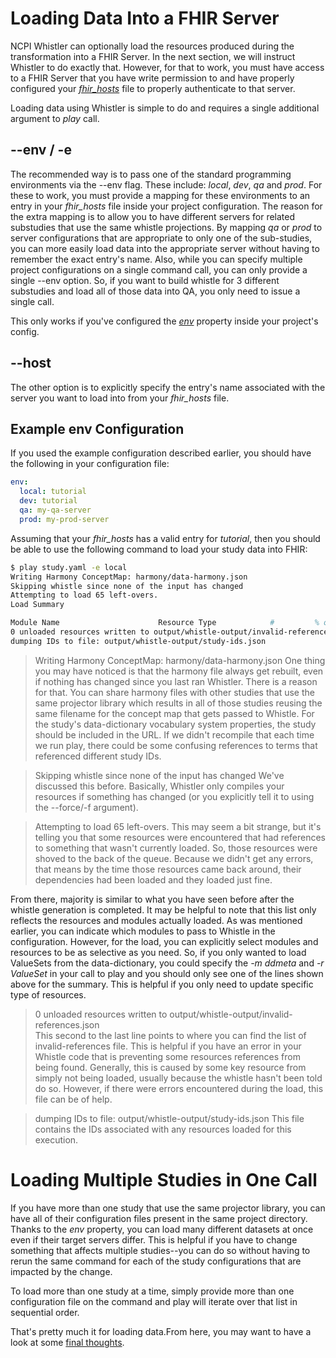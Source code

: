 # Loading Data Into a FHIR Server
NCPI Whistler can optionally load the resources produced during the transformation into a FHIR Server. In the next section, we will instruct Whistler to do exactly that. However, for that to work, you must have access to a FHIR Server that you have write permission to and have properly configured your [*fhir_hosts*](https://nih-ncpi.github.io/ncpi-whistler/#/ref/fhir_hosts) file to properly authenticate to that server. 

Loading data using Whistler is simple to do and requires a single additional argument to *play* call. 

## --env / -e
The recommended way is to pass one of the standard programming environments via the --env flag. These include: *local*, *dev*, *qa* and *prod*. For these to work, you must provide a mapping for these environments to an entry in your *fhir_hosts* file inside your project configuration. The reason for the extra mapping is to allow you to have different servers for related substudies that use the same whistle projections. By mapping *qa* or *prod* to server configurations that are appropriate to only one of the sub-studies, you can more easily load data into the appropriate server without having to remember the exact entry's name. Also, while you can specify multiple project configurations on a single command call, you can only provide a single --env option. So, if you want to build whistle for 3 different substudies and load all of those data into QA, you only need to issue a single call. 

This only works if you've configured the [*env*](https://nih-ncpi.github.io/ncpi-whistler/#/ref/project_config?id=env) property inside your project's config. 

## --host 
The other option is to explicitly specify the entry's name associated with the server you want to load into from your *fhir_hosts* file. 

## Example env Configuration
If you used the example configuration described earlier, you should have the following in your configuration file:
```study.yaml
env:
  local: tutorial
  dev: tutorial
  qa: my-qa-server
  prod: my-prod-server
```
Assuming that your *fhir_hosts* has a valid entry for *tutorial*, then you should be able to use the following command to load your study data into FHIR:

```bash
$ play study.yaml -e local
Writing Harmony ConceptMap: harmony/data-harmony.json
Skipping whistle since none of the input has changed
Attempting to load 65 left-overs.
Load Summary

Module Name                      Resource Type            #         % of Total -------------------------------  ------------------------ --------- ---------- condition                        Condition                64         100.00    ddmeta                           ActivityDefinition       6          100.00    ddmeta                           CodeSystem               22         100.00    ddmeta                           ObservationDefinition    75         100.00    ddmeta                           ValueSet                 22          91.67    harmony                          ConceptMap               1          100.00    harmony                          ValueSet                 2            8.33    patient                          Patient                  9          100.00    research_study                   Group                    1          100.00    research_study                   ResearchStudy            1          100.00    source_data                      Observation              97         100.00    source_data                      Questionnaire            6          100.00    source_data                      QuestionnaireResponse    106        100.00    
0 unloaded resources written to output/whistle-output/invalid-references.json  
dumping IDs to file: output/whistle-output/study-ids.json
```
> Writing Harmony ConceptMap: harmony/data-harmony.json
One thing you may have noticed is that the harmony file always get rebuilt, even if nothing has changed since you last ran Whistler. There is a reason for that. You can share harmony files with other studies that use the same projector library which results in all of those studies reusing the same filename for the concept map that gets passed to Whistle. For the study's data-dictionary vocabulary system properties, the study should be included in the URL. If we didn't recompile that each time we run play, there could be some confusing references to terms that referenced different study IDs. 

> Skipping whistle since none of the input has changed
We've discussed this before. Basically, Whistler only compiles your resources if something has changed (or you explicitly tell it to using the --force/-f argument). 

> Attempting to load 65 left-overs.
This may seem a bit strange, but it's telling you that some resources were encountered that had references to something that wasn't currently loaded. So, those resources were shoved to the back of the queue. Because we didn't get any errors, that means by the time those resources came back around, their dependencies had been loaded and they loaded just fine. 

From there, majority is similar to what you have seen before after the whistle generation is completed. It may be helpful to note that this list only reflects the resources and modules actually loaded. As was mentioned earlier, you can indicate which modules to pass to Whistle in the configuration. However, for the load, you can explicitly select modules and resources to be as selective as you need. So, if you only wanted to load ValueSets from the data-dictionary, you could specify the *-m ddmeta* and *-r ValueSet* in your call to play and you should only see one of the lines shown above for the summary. This is helpful if you only need to update specific type of resources. 

> 0 unloaded resources written to output/whistle-output/invalid-references.json  
This second to the last line points to where you can find the list of invalid-references file. This is helpful if you have an error in your Whistle code that is preventing some resources references from being found. Generally, this is caused by some key resource from simply not being loaded, usually because the whistle hasn't been told do so. However, if there were errors encountered during the load, this file can be of help. 

> dumping IDs to file: output/whistle-output/study-ids.json
This file contains the IDs associated with any resources loaded for this execution. 

# Loading Multiple Studies in One Call
If you have more than one study that use the same projector library, you can have all of their configuration files present in the same project directory. Thanks to the *env* property, you can load many different datasets at once even if their target servers differ. This is helpful if you have to change something that affects multiple studies--you can do so without having to rerun the same command for each of the study configurations that are impacted by the change. 

To load more than one study at a time, simply provide more than one configuration file on the command and play will iterate over that list in sequential order. 

That's pretty much it for loading data.From here, you may want to have a look at some [final thoughts](/final_thoughts).